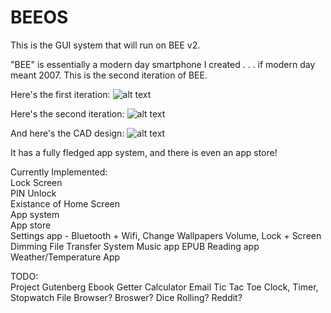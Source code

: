 # BEEOS
This is the GUI system that will run on BEE v2.

"BEE" is essentially a modern day smartphone I created . . . if modern day meant 2007.
This is the second iteration of BEE.

Here's the first iteration:
![alt text](https://i.imgur.com/oTUWWay.jpg "BEE v1.0")

Here's the second iteration:
![alt text](https://i.imgur.com/mHhpkSA.jpg "BEE v2.0")


And here's the CAD design:
![alt text](https://imgur.com/a/PKS72Zg "BEE v2.0 CAD")


It has a fully fledged app system, and there is even an app store!


Currently Implemented:  
Lock Screen  
PIN Unlock  
Existance of Home Screen  
App system  
App store  
Settings app - Bluetooth + Wifi, Change Wallpapers
Volume, Lock + Screen Dimming
File Transfer System
Music app
EPUB Reading app  
Weather/Temperature App

TODO:  
Project Gutenberg Ebook Getter
Calculator
Email
Tic Tac Toe
Clock, Timer, Stopwatch
File Browser?
Broswer?
Dice Rolling?
Reddit?
